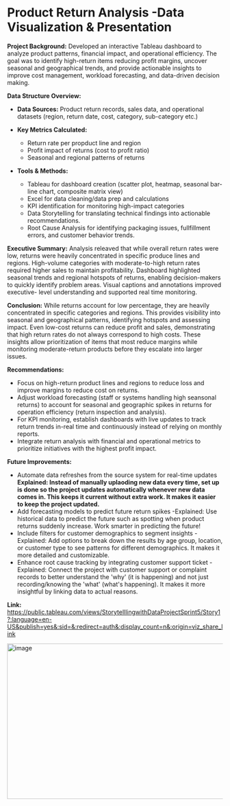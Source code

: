 # Product Return Analysis -Data Visualization & Presentation

**Project Background:** Developed an interactive Tableau dashboard to analyze product patterns, financial impact, and
operational efficiency. The goal was to identify high-return items reducing profit margins, uncover seasonal and geographical trends,
and provide actionable insights to improve cost management, workload forecasting, and data-driven decision making.

**Data Structure Overview:**

- **Data Sources:** Product return records, sales data, and operational datasets (region, return date, cost, category, sub-category etc.)
- **Key Metrics Calculated:**
  - Return rate per propduct line and region
  - Profit impact of returns (cost to profit ratio)
  - Seasonal and regional patterns of returns

- **Tools & Methods:**
  - Tableau for dashboard creation (scatter plot, heatmap, seasonal bar-line chart, composite matrix view)
  - Excel for data cleaning/data prep and calculations
  - KPI identification for monitoring high-impact categories
  - Data Storytelling for translating technical findings into actionable recommendations.
  - Root Cause Analysis for identifying packaging issues, fullfillment errors, and customer behavior trends.

**Executive Summary:** Analysis releaved that while overall return rates were low, returns were heavily concentrated in specific produce lines and regions. 
  High-volume categories with moderate-to-high return rates required higher sales to maintain profitability. Dashboard highlighted seasonal trends
  and regional hotspots of returns, enabling decision-makers to quickly identify problem areas. Visual captions and annotations improved executive-
  level understanding and supported real time monitoring.

**Conclusion:** While returns account for low percentage, they are heavily concentrated in specific categories and regions. This provides visibility into seasonal and
  geographical patterns, identifying hotspots and assessing impact. Even low-cost returns can reduce profit and sales, demonstrating that high return rates 
  do not always correspond to high costs. These insights allow prioritization of items that most reduce margins while monitoring moderate-return products before 
  they escalate into larger issues.

**Recommendations:**
  - Focus on high-return product lines and regions to reduce loss and improve margins to reduce cost on returns.
  - Adjust workload forecasting (staff or systems handling high seansonal returns) to account for seasonal and geographic spikes in returns for operation efficiency (return inspection and analysis).
  - For KPI monitoring, establish dashboards with live updates to track return trends in-real time and continuously instead of relying on monthly reports.
  - Integrate return analysis with financial and operational metrics to prioritize initiatives with the highest profit impact.

**Future Improvements:**
  - Automate data refreshes from the source system for real-time updates
      **Explained: Instead of manually uplaoding new data every time, set up is done so the project updates automatically whenever new data comes in. This keeps it current without extra work. It makes it easier to keep the project updated.**
  - Add forecasting models to predict future return spikes 
      -Explained: Use historical data to predict the future such as spotting when product returns suddenly increase. Work smarter in predicting the future!
  - Include filters for customer demographics to segment insights 
      -Explained: Add options to break down the results by age group, location, or customer type to see patterns for different demographics. It makes it more detailed and customizable.
  - Enhance root cause tracking by integrating customer support ticket
      -Explained: Connect the project with customer support or complaint records to better understand the 'why' (it is happening) and not just recording/knowing the 'what' (what's happening). It makes it more insightful by linking data to actual reasons.

**Link:** https://public.tableau.com/views/StorytelllingwithDataProjectSprint5/Story1?:language=en-US&publish=yes&:sid=&:redirect=auth&:display_count=n&:origin=viz_share_link

<img width="622" height="363" alt="image" src="https://github.com/user-attachments/assets/8a428f33-a71c-48b4-907b-9d3861d1ebf6" />

  
  
